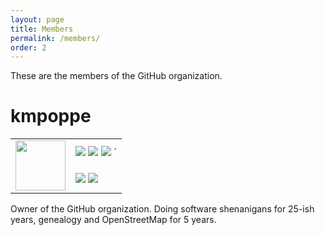```yaml
---
layout: page
title: Members
permalink: /members/
order: 2
---
```

These are the members of the GitHub organization.

# kmpoppe #

<table>
  <tr>
    <td rowspan="2"><img src="https://avatars2.githubusercontent.com/u/24451207" style="width:80px;" /></td>
    <td>
      <a href="https://twitter.com/kmpoppe" target="_blank"><img src="https://img.shields.io/badge/Twitter-@kmpoppe-1DA1F2.svg?style=for-the-badge&logo=twitter" /></a>
      <a href="https://t.me/kmpoppe" target="_blank"><img src="https://img.shields.io/static/v1?label=TELEGRAM&message=%40kmpoppe&color=0088ff&logo=telegram&style=for-the-badge" /></a>
      <a href="https://github/kmpoppe" target="_blank"><img src="https://img.shields.io/static/v1?label=GITHUB&message=kmpoppe&color=0088ff&logo=github&style=for-the-badge" /></a>
´    </td>
  </tr>
  <tr>
    <td>
      <a href="https://wiki.openstreetmap.org/wiki/User:Kmpoppe" target="_blank"><img src="https://img.shields.io/static/v1?label=OSM WIKI&message=User:Kmpoppe&color=0088ff&logo=wikipedia&style=for-the-badge" /></a>
      <a href="https://osm.org/user/kmpoppe" target="_blank"><img src="https://img.shields.io/static/v1?label=OSM&message=kmpoppe&color=0088ff&logo=OpenStreetMap&style=for-the-badge" /></a>
    </td>
  </tr>
</table>

Owner of the GitHub organization. Doing software shenanigans for 25-ish years, genealogy and OpenStreetMap for 5 years.  